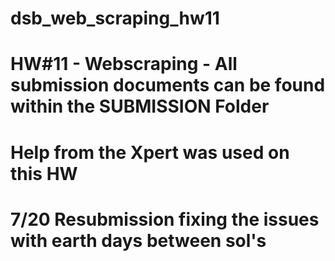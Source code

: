 # dsb_web_scraping_hw11
# HW#11 - Webscraping - All submission documents can be found within the SUBMISSION Folder
# Help from the Xpert was used on this HW
# 7/20 Resubmission fixing the issues with earth days between sol's
